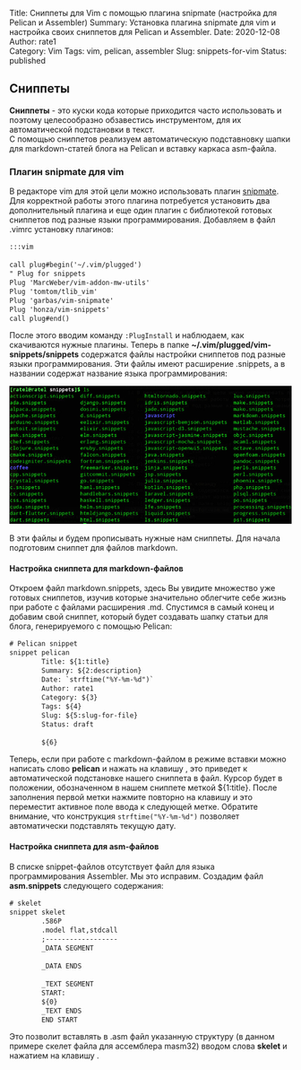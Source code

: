 Title: Сниппеты для Vim с помощью плагина snipmate (настройка для Pelican и Assembler)
Summary: Установка плагина snipmate для vim и настройка своих сниппетов для Pelican и Assembler.
Date: 2020-12-08
Author: rate1  
Category: Vim
Tags: vim, pelican, assembler
Slug: snippets-for-vim
Status: published
	
## Сниппеты
**Сниппеты** - это куски кода которые приходится часто использовать и поэтому целесообразно обзавестись инструментом, для их автоматической подстановки в текст.  
С помощью сниппетов реализуем автоматическую подставновку шапки для markdown-статей блога на Pelican и вставку каркаса asm-файла.  
### Плагин snipmate для vim
В редакторе vim для этой цели можно использовать плагин [snipmate](https://github.com/garbas/vim-snipmate "Страница плагина snipmate"). Для корректной работы этого плагина потребуется установить два дополнительный плагина и еще один плагин с библиотекой готовых сниппетов под разные языки программирования. Добавляем в файл .vimrc установку плагинов:  
```
:::vim

call plug#begin('~/.vim/plugged')
" Plug for snippets
Plug 'MarcWeber/vim-addon-mw-utils'
Plug 'tomtom/tlib_vim'
Plug 'garbas/vim-snipmate'
Plug 'honza/vim-snippets'
call plug#end()
```
После этого вводим команду ```:PlugInstall``` и наблюдаем, как скачиваются нужные плагины. Теперь в папке **~/.vim/plugged/vim-snippets/snippets** содержатся файлы настройки сниппетов под разные языки программирования. Эти файлы имеют расширение .snippets, а в названии содержат название языка программирования:  

![Файлы .snippets в папке snippets](/images/snippets-files.jpg "Файлы .snippets")

В эти файлы и будем прописывать нужные нам сниппеты. Для начала подготовим сниппет для файлов markdown.  
#### Настройка сниппета для markdown-файлов  
Откроем файл markdown.snippets, здесь Вы увидите множество уже готовых сниппетов, изучив которые значительно облегчите себе жизнь при работе с файлами расширения .md. Спустимся в самый конец и добавим свой сниппет, который будет создавать шапку статьи для блога, генерируемого с помощью Pelican:  
```
# Pelican snippet
snippet pelican
		Title: ${1:title}
		Summary: ${2:description}
		Date: `strftime("%Y-%m-%d")`
		Author: rate1  
		Category: ${3}
		Tags: ${4}
		Slug: ${5:slug-for-file}
		Status: draft
		
		${6}
```  
Теперь, если при работе с markdown-файлом в режиме вставки можно написать слово **pelican** и нажать на клавишу <Tab>, это приведет к автоматической подстановке нашего сниппета в файл. Курсор будет в положении, обозначенном в нашем сниппете меткой ${1:title}. После заполнения первой метки нажмите повторно на клавишу <Tab> и это переместит активное поле ввода к следующей метке. Обратите внимание, что конструкция `strftime("%Y-%m-%d")` позволяет автоматически подставлять текущую дату.  
#### Настройка сниппета для asm-файлов  
В списке snippet-файлов отсутствует файл для языка программирования Assembler. Мы это исправим. Создадим файл **asm.snippets** следующего содержания:  
```
# skelet
snippet skelet
		.586P
		.model flat,stdcall
		;------------------
		_DATA SEGMENT
		
		_DATA ENDS

		_TEXT SEGMENT
		START:
		${0}
		_TEXT ENDS
		END START
```  
Это позволит вставлять в .asm файл указанную структуру (в данном примере скелет файла для ассемблера masm32) вводом слова **skelet** и нажатием на клавишу <Tab>.

